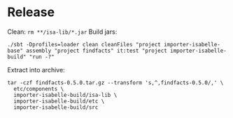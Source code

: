 # Release
Clean:
`rm **/isa-lib/*.jar`
Build jars:
```shell
./sbt -Dprofiles=loader clean cleanFiles "project importer-isabelle-base" assembly "project findfacts" it:test "project importer-isabelle-build" "run -?"
```
Extract into archive:
```shell
tar -czf findfacts-0.5.0.tar.gz --transform 's,^,findfacts-0.5.0/,' \
  etc/components \
  importer-isabelle-build/isa-lib \
  importer-isabelle-build/etc \
  importer-isabelle-build/src
```